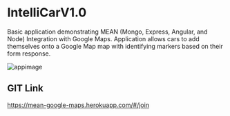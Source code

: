 # IntelliCarV1.0
Basic application demonstrating MEAN (Mongo, Express, Angular, and Node) Integration with Google Maps. Application allows cars to add themselves onto a Google Map map with identifying markers based on their form response.

![appimage](https://raw.githubusercontent.com/afhaque/MeanMapAppV2.0/master/Resources/AppImage.png)

## GIT Link

https://mean-google-maps.herokuapp.com/#/join
